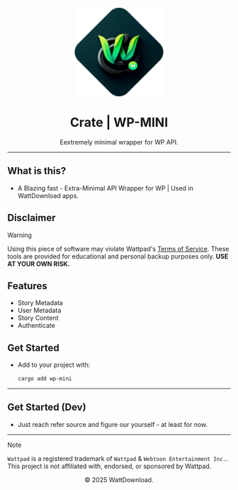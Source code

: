 <p align="center">
  <img src="logo.png" alt="WattDownload Logo" width="200px">
</p>

<h1 align="center">Crate | WP-MINI</h1>

<p align="center">
  Eextremely minimal wrapper for WP API.
</p>

---

## What is this?
- A Blazing fast - Extra-Minimal API Wrapper for WP | Used in WattDownload apps. 

## Disclaimer
> [!WARNING]
> Using this piece of software may violate Wattpad's [Terms of Service](https://policies.wattpad.com/terms/). These tools are provided for educational and personal backup purposes only. **USE AT YOUR OWN RISK.**

## Features
- Story Metadata 
- User Metadata
- Story Content
- Authenticate

## Get Started
- Add to your project with: 

  ```bash
  cargo add wp-mini
  ```  
---

## Get Started (Dev)
- Just reach refer source and figure our yourself - at least for now.

---

> [!NOTE]
> `Wattpad` is a registered trademark of `Wattpad` & `Webtoon Entertainment Inc.`. This project is not affiliated with, endorsed, or sponsored by Wattpad.

<p align="center">© 2025 WattDownload.</p>
